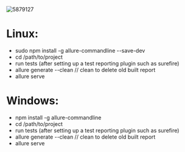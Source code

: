 ![5879127](https://user-images.githubusercontent.com/54998691/144625563-22f114dd-5f70-4093-90ca-0aba06972f98.png)



# Linux:

- sudo npm install -g allure-commandline --save-dev
- cd /path/to/project
- run tests (after setting up a test reporting plugin such as surefire)
- allure generate --clean // clean to delete old built report
- allure serve


# Windows:
- npm install -g allure-commandline
- cd /path/to/project
- run tests (after setting up a test reporting plugin such as surefire)
- allure generate --clean // clean to delete old built report
- allure serve
